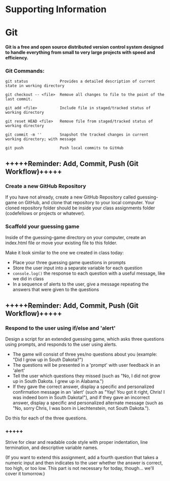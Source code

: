# Supporting Information
# Git
#### Git is a free and open source distributed version control system designed to handle everything from small to very large projects with speed and efficiency.

### Git Commands:
    git status              Provides a detailed description of current state in working directory

    git checkout -- <file>  Remove all changes to file to the point of the last commit.

    git add <file>          Include file in staged/tracked status of working directory

    git reset HEAD <file>   Remove file from staged/tracked status of working directory

    git commit -m ''        Snapshot the tracked changes in current working directory; with message

    git push                Push local commits to GitHub


## +++++Reminder: Add, Commit, Push (Git Workflow)+++++

### Create a new GitHub Repository
If you have not already, create a new GitHub Repository called guessing-game on GitHub, and clone that repository to your local computer. Your cloned repository folder should be inside your class assignments folder (codefellows or projects or whatever).

### Scaffold your guessing game
Inside of the guessing-game directory on your computer, create an index.html file or move your existing file to this folder.

Make it look similar to the one we created in class today:
- Place your three guessing game questions in prompts
- Store the user input into a separate variable for each question
- `console.log()` the response to each question with a useful message, like we did in class
- In a sequence of alerts to the user, give a message repeating the answers that were given to the questions

## +++++Reminder: Add, Commit, Push (Git Workflow)+++++

### Respond to the user using if/else and 'alert'
Design a script for an extended guessing game, which asks three questions using prompts, and responds to the user using alerts.
  - The game will consist of three yes/no questions about you (example: "Did I grow up in South Dakota?")
  - The questions will be presented in a 'prompt' with user feedback in an 'alert'
  - Tell the user which questions they missed (such as "No, I did not grow up in South Dakota. I grew up in Alabama.")
  - If they gave the correct answer, display a specific and personalized confirmation message in an 'alert' (such as "Yay! You got it right, Chris! I was indeed born in South Dakota!"), and if they gave an incorrect answer, display a specific and personalized alternate message (such as "No, sorry Chris, I was born in Liechtenstein, not South Dakota.").

Do this for each of the three questions.

### +++++

Strive for clear and readable code style with proper indentation, line termination, and descriptive variable names.

(If you want to extend this assignment, add a fourth question that takes a numeric input and then indicates to the user whether the answer is correct, too high, or too low. This part is not necessary for today, though... we'll cover it tomorrow.)

